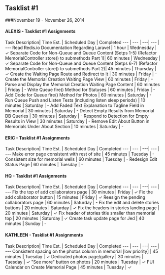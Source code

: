 ## Tasklist #1
###November 19 - November 26, 2014

#### ALEXIS - Tasklist #1 Assignments
Task Description| Time Est. | Scheduled Day | Completed
---   | ---   | ---| --- | ---
Read Redis.io Documentation Regarding Laravel | 1 hour | Wednesday | ✓
Separate Code for Non-Queue and Queue Content (Setps 1-5) (Refactor MemorialController store() to submethods Part 1)| 60 minutes | Wednesday | ✓
Separate Code for Non-Queue and Queue Content (Setps 6-7) (Refactor MemorialController store() to submethods Part 2)| 45 minutes | Thursday | ✓
Create the Waiting Page Route and Redirect to It | 30 minutes | Friday | -
Create the Memorial Creation Waiting Page View | 60 minutes | Friday | -
Parse and Display the Memorial Creation Waiting Page Content | 60 minutes | Friday | -
Write Queue fire() Method for Statuses | 60 minutes | Friday | -
Add Code for Queue fire() Method for Photos | 60 minutes | Saturday | -
Run Queue Push and Listen Tests (including listen sleep periods) | 10 minutes | Saturday | -
Add Faded Text Explanation to Tagline Field in Memorial | 30 minutes | Saturday | -
Detect Empty Results from Memorial DB Queries | 30 minutes | Saturday | -
Respond to Detection for Empty Results in View | 30 minutes | Saturday | -
Remove Edit About Button in Memorials Under About Section | 10 minutes | Saturday | -


#### ERIC - Tasklist #1 Assignments
Task Description| Time Est. | Scheduled Day | Completed
---   | ---   | ---| --- | ---
Make error page consistent with rest of site | 45 minutes | Tuesday | -
Consistent size for memorial wells | 60 minutes | Tuesday | -
Redesign Edit Status Page | 60 minutes | Tuesday | -



#### HQ - Tasklist #1 Assignments
Task Description| Time Est. | Scheduled Day | Completed
---   | ---   | ---| --- | ---
Fix the top of add collaborators page | 30 minutes | Friday | ✓
Fix the add collaborator button | 15 minutes | Friday | ✓
Reesign the pending collaborators page |  60 minutes | Saturday | -
Fix the edit and delete stories buttons | 20 minutes | Saturday | ✓
Fix the headers in stories landing page | 20 minutes | Saturday | ✓
Fix header of stories title smaller than memorial top | 20 minutes | Saturday | ✓
Create task update page for Jed | 40 minutes | Sunday | -



#### KATHLEEN - Tasklist #1 Assignments
Task Description| Time Est. | Scheduled Day | Completed
---   | ---   | ---| --- | ---
Consistent spacing on the photos column in memorial [low priority] | 45 minutes | Tuesday | ✓
Dedicated photos page/gallery | 30 minutes | Tuesday | ✓
"See more" button on photos | 20 minutes | Tuesday | ✓
FUI Calendar on Create Memorial Page | 45 minutes | Tuesday | ✓
